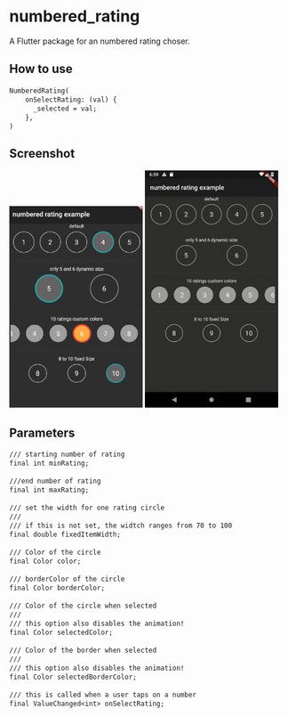 # numbered_rating

A Flutter package for an numbered rating choser.

## How to use

    NumberedRating(
        onSelectRating: (val) {
          _selected = val;
        },
    )

## Screenshot

<img src="https://github.com/autlunatic/flutter_numbered_rating/blob/master/screenshots/example.png?raw=true" width="240"/>
<img src="https://github.com/autlunatic/flutter_numbered_rating/blob/master/screenshots/screen.gif?raw=true" width="240"/>

## Parameters

    /// starting number of rating
    final int minRating;

    ///end number of rating
    final int maxRating;

    /// set the width for one rating circle
    ///
    /// if this is not set, the widtch ranges from 70 to 100
    final double fixedItemWidth;

    /// Color of the circle
    final Color color;

    /// borderColor of the circle
    final Color borderColor;

    /// Color of the circle when selected
    ///
    /// this option also disables the animation!
    final Color selectedColor;

    /// Color of the border when selected
    ///
    /// this option also disables the animation!
    final Color selectedBorderColor;

    /// this is called when a user taps on a number
    final ValueChanged<int> onSelectRating;
